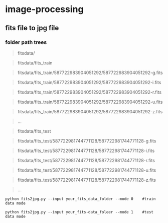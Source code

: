 # image-processing

## fits file to jpg file

### folder path trees

> fitsdata/

> fitsdata/fits_train

> fitsdata/fits_train/587722983904051292/587722983904051292-g.fits

> fitsdata/fits_train/587722983904051292/587722983904051292-i.fits

> fitsdata/fits_train/587722983904051292/587722983904051292-r.fits

> fitsdata/fits_train/587722983904051292/587722983904051292-u.fits

> fitsdata/fits_train/587722983904051292/587722983904051292-z.fits

> ...

> fitsdata/fits_test

> fitsdata/fits_test/587722981744771128/587722981744771128-g.fits

> fitsdata/fits_test/587722981744771128/587722981744771128-i.fits

> fitsdata/fits_test/587722981744771128/587722981744771128-r.fits

> fitsdata/fits_test/587722981744771128/587722981744771128-u.fits

> fitsdata/fits_test/587722981744771128/587722981744771128-z.fits

> ...

```
python fits2jpg.py --input your_fits_data_folder --mode 0    #train data mode

python fits2jpg.py --input your_fits-data_foleer --mode 1    #test data mode 
```

